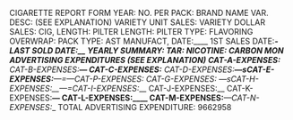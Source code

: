 CIGARETTE REPORT FORM
YEAR: NO. PER PACK:
BRAND NAME
VAR. DESC: (SEE EXPLANATION)
VARIETY UNIT SALES: VARIETY DOLLAR SALES:
CIG, LENGTH: PILTER LENGTH:
PILTER TYPE: FLAVORING OVERWRAP: PACK TYPE:
AST MANUFACT, DATE:____ 1ST SALES DATE:____- LAST SOLD DATE:__
YEARLY SUMMARY:
TAR: NICOTINE: CARBON MON
ADVERTISING EXPENDITURES (SEE EXPLANATION)
CAT-A-EXPENSES:___ CAT-B-EXPENSES:__— CAT-C-EXPENSES:__
CAT-D-EXPENSES:__—sCAT-E-EXPENSES:__—=—CAT-P-EXPENSES:
CAT-G-EXPENSES: _—sCAT-H-EXPENSES:__—=CAT-I-EXPENSES:____
CAT-J-EXPENSES:__ CAT-K-EXPENSES:__— CAT-L-EXPENSES:____
CAT-M-EXPENSES:___—CAT-N-EXPENSES:__
TOTAL ADVERTISING EXPENDITURE:
9662958